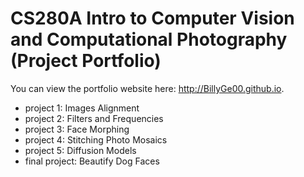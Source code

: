 # CS280A Intro to Computer Vision and Computational Photography (Project Portfolio)

You can view the portfolio website here: http://BillyGe00.github.io.

* project 1: Images Alignment
* project 2: Filters and Frequencies
* project 3: Face Morphing
* project 4: Stitching Photo Mosaics
* project 5: Diffusion Models
* final project: Beautify Dog Faces
